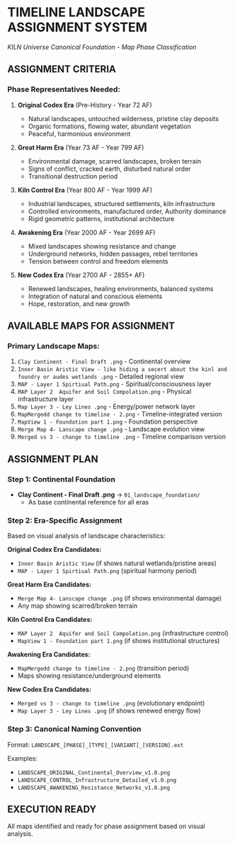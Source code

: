 # TIMELINE LANDSCAPE ASSIGNMENT SYSTEM
*KILN Universe Canonical Foundation - Map Phase Classification*

## ASSIGNMENT CRITERIA

### Phase Representatives Needed:
1. **Original Codex Era** (Pre-History - Year 72 AF)
   - Natural landscapes, untouched wilderness, pristine clay deposits
   - Organic formations, flowing water, abundant vegetation
   - Peaceful, harmonious environment

2. **Great Harm Era** (Year 73 AF - Year 799 AF)
   - Environmental damage, scarred landscapes, broken terrain
   - Signs of conflict, cracked earth, disturbed natural order
   - Transitional destruction period

3. **Kiln Control Era** (Year 800 AF - Year 1999 AF)
   - Industrial landscapes, structured settlements, kiln infrastructure
   - Controlled environments, manufactured order, Authority dominance
   - Rigid geometric patterns, institutional architecture

4. **Awakening Era** (Year 2000 AF - Year 2699 AF)
   - Mixed landscapes showing resistance and change
   - Underground networks, hidden passages, rebel territories
   - Tension between control and freedom elements

5. **New Codex Era** (Year 2700 AF - 2855+ AF)
   - Renewed landscapes, healing environments, balanced systems
   - Integration of natural and conscious elements
   - Hope, restoration, and new growth

## AVAILABLE MAPS FOR ASSIGNMENT

### Primary Landscape Maps:
1. `Clay Continent - Final Draft .png` - Continental overview
2. `Inner Basin Aristic View - like hiding a secert about the kinl and foundry or audes wetlands .png` - Detailed regional view
3. `MAP - Layer 1 Spirtiual Path.png` - Spiritual/consciousness layer
4. `MAP Layer 2  Aquifer and Soil Compolation.png` - Physical infrastructure layer
5. `Map Layer 3 - Ley Lines .png` - Energy/power network layer
6. `MapMergedd change to timeline - 2.png` - Timeline-integrated version
7. `MapView 1 - Foundation part 1.png` - Foundation perspective
8. `Merge Map 4- Lanscape change .png` - Landscape evolution view
9. `Merged vs 3 - change to timeline .png` - Timeline comparison version

## ASSIGNMENT PLAN

### Step 1: Continental Foundation
- **Clay Continent - Final Draft .png** → `01_landscape_foundation/`
  - As base continental reference for all eras

### Step 2: Era-Specific Assignment
Based on visual analysis of landscape characteristics:

**Original Codex Era Candidates:**
- `Inner Basin Aristic View` (if shows natural wetlands/pristine areas)
- `MAP - Layer 1 Spirtiual Path.png` (spiritual harmony period)

**Great Harm Era Candidates:**
- `Merge Map 4- Lanscape change .png` (if shows environmental damage)
- Any map showing scarred/broken terrain

**Kiln Control Era Candidates:**
- `MAP Layer 2  Aquifer and Soil Compolation.png` (infrastructure control)
- `MapView 1 - Foundation part 1.png` (if shows institutional structures)

**Awakening Era Candidates:**
- `MapMergedd change to timeline - 2.png` (transition period)
- Maps showing resistance/underground elements

**New Codex Era Candidates:**
- `Merged vs 3 - change to timeline .png` (evolutionary endpoint)
- `Map Layer 3 - Ley Lines .png` (if shows renewed energy flow)

### Step 3: Canonical Naming Convention
Format: `LANDSCAPE_[PHASE]_[TYPE]_[VARIANT]_[VERSION].ext`

Examples:
- `LANDSCAPE_ORIGINAL_Continental_Overview_v1.0.png`
- `LANDSCAPE_CONTROL_Infrastructure_Detailed_v1.0.png`
- `LANDSCAPE_AWAKENING_Resistance_Networks_v1.0.png`

## EXECUTION READY
All maps identified and ready for phase assignment based on visual analysis.